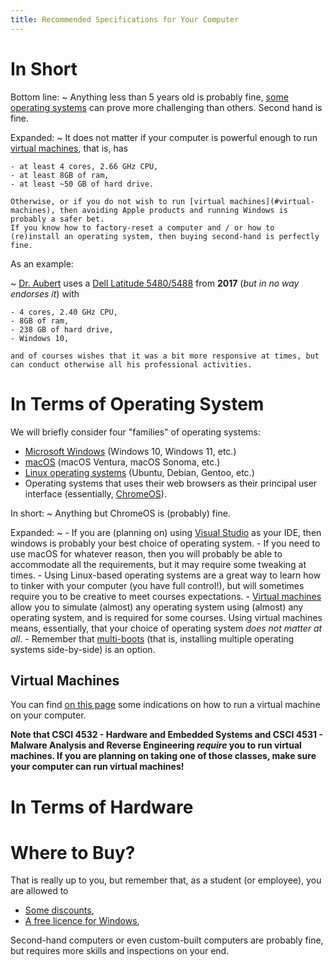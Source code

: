 ```yaml
---
title: Recommended Specifications for Your Computer
---
```


# In Short

Bottom line: 
~ 
    Anything less than 5 years old is probably fine, [some operating systems](#in-terms-of-operating-system) can prove more challenging than others.
    Second hand is fine.

Expanded:
~ 
    It does not matter if your computer is powerful enough to run [virtual machines](#virtual-machines), that is, has

    - at least 4 cores, 2.66 GHz CPU,
    - at least 8GB of ram,
    - at least ~50 GB of hard drive.
    
    Otherwise, or if you do not wish to run [virtual machines](#virtual-machines), then avoiding Apple products and running Windows is probably a safer bet.
    If you know how to factory-reset a computer and / or how to (re)install an operating system, then buying second-hand is perfectly fine.

As an example:

~ 
    [Dr. Aubert](https://spots.augusta.edu/caubert/) uses a [Dell Latitude 5480/5488](https://www.dell.com/support/home/en-us/product-support/product/latitude-14-5480-laptop/docs) from **2017** (_but in no way endorses it_) with 

    - 4 cores, 2.40 GHz CPU,
    - 8GB of ram,
    - 238 GB of hard drive,
    - Windows 10,
    
    and of courses wishes that it was a bit more responsive at times, but can conduct otherwise all his professional activities.

# In Terms of Operating System

We will briefly consider four "families" of operating systems:

- [Microsoft Windows](https://en.wikipedia.org/wiki/Microsoft_Windows) (Windows 10, Windows 11, etc.)
- [macOS](https://en.wikipedia.org/wiki/MacOS) (macOS Ventura, macOS Sonoma, etc.)
- [Linux operating systems](https://en.wikipedia.org/wiki/Linux) (Ubuntu, Debian, Gentoo, etc.)
- Operating systems that uses their web browsers as their principal user interface (essentially, [ChromeOS](https://en.wikipedia.org/wiki/ChromeOS)).

In short: 
~ 
    Anything but ChromeOS is (probably) fine. 
    
Expanded:
~ 
    - If you are (planning on) using [Visual Studio](https://visualstudio.microsoft.com/) as your IDE, then windows is probably your best choice of operating system.
    - If you need to use macOS for whatever reason, then you will probably be able to accommodate all the requirements, but it may require some tweaking at times.
    - Using Linux-based operating systems are a great way to learn how to tinker with your computer (you have full control!), but will sometimes require you to be creative to meet courses expectations.
    - [Virtual machines](#virtual-machines) allow you to simulate (almost) any operating system using (almost) any operating system, and is required for some courses. Using virtual machines means, essentially, that your choice of operating system _does not matter at all_.
    - Remember that [multi-boots](https://en.wikipedia.org/wiki/Multi-booting) (that is, installing multiple operating systems side-by-side) is an option.

## Virtual Machines

You can find [on this page](software_install.html#installing-anything-anywhere) some indications on how to run a virtual machine on your computer.

**Note that CSCI 4532 - Hardware and Embedded Systems and CSCI 4531 - Malware Analysis and Reverse Engineering _require_ you to run virtual machines. If you are planning on taking one of those classes, make sure your computer can run virtual machines!**

<!--


- Best if can run virtualization (cf. the requirements at https://nam02.safelinks.protection.outlook.com/?url=https%3A%2F%2Fwww.virtualbox.org%2Fwiki%2FEnd-user_documentation&data=05%7C02%7CWBRUNETTE%40augusta.edu%7C7ea4dc6711b044f5eece08dc3d412134%7C8783ac6bd05b4292b483e65f1fdfee91%7C0%7C0%7C638452597131552600%7CUnknown%7CTWFpbGZsb3d8eyJWIjoiMC4wLjAwMDAiLCJQIjoiV2luMzIiLCJBTiI6Ik1haWwiLCJXVCI6Mn0%3D%7C0%7C%7C%7C&sdata=uVeYQ8FF5mOB7TtAZ%2FKkSMUZjqmZKzg%2BwJO1KRGeu1U%3D&reserved=0<https://nam02.safelinks.protection.outlook.com/?url=https%3A%2F%2Fwww.virtualbox.org%2Fwiki%2FEnd-user_documentation&data=05%7C02%7CCAUBERT%40augusta.edu%7C5edb31c699d9416e169908dc3d88aeba%7C8783ac6bd05b4292b483e65f1fdfee91%7C0%7C0%7C638452904456606414%7CUnknown%7CTWFpbGZsb3d8eyJWIjoiMC4wLjAwMDAiLCJQIjoiV2luMzIiLCJBTiI6Ik1haWwiLCJXVCI6Mn0%3D%7C0%7C%7C%7C&sdata=PYTOrlHtNUX9Iv%2BEeGkmmQhjvN7MYFid%2BBWAYWstBxE%3D&reserved=0> or https://nam02.safelinks.protection.outlook.com/?url=https%3A%2F%2Fwww.linux-kvm.org%2Fpage%2FFAQ%23What_do_I_need_to_use_KVM&data=05%7C02%7CWBRUNETTE%40augusta.edu%7C7ea4dc6711b044f5eece08dc3d412134%7C8783ac6bd05b4292b483e65f1fdfee91%7C0%7C0%7C638452597131558108%7CUnknown%7CTWFpbGZsb3d8eyJWIjoiMC4wLjAwMDAiLCJQIjoiV2luMzIiLCJBTiI6Ik1haWwiLCJXVCI6Mn0%3D%7C0%7C%7C%7C&sdata=TzLeoies2EoGFzhH91%2BELGEAXkG%2F8yrTfdejAKZrHDo%3D&reserved=0?<https://nam02.safelinks.protection.outlook.com/?url=https%3A%2F%2Fwww.linux-kvm.org%2Fpage%2FFAQ%23What_do_I_need_to_use_KVM&data=05%7C02%7CCAUBERT%40augusta.edu%7C5edb31c699d9416e169908dc3d88aeba%7C8783ac6bd05b4292b483e65f1fdfee91%7C0%7C0%7C638452904456618978%7CUnknown%7CTWFpbGZsb3d8eyJWIjoiMC4wLjAwMDAiLCJQIjoiV2luMzIiLCJBTiI6Ik1haWwiLCJXVCI6Mn0%3D%7C0%7C%7C%7C&sdata=5NJXIFb20nSOHB1%2BpbOmet5gGhk7lG9l8I%2FpyyQcWAM%3D&reserved=0> for instance)
-->

# In Terms of Hardware

<!-- 

-->

# Where to Buy?

That is really up to you, but remember that, as a student (or employee), you are allowed to 

- [Some discounts](https://my.augusta.edu/discounts/electronics.php),
- [A free licence for Windows](https://portal.azure.com/?Microsoft_Azure_Education_correlationId=696fbf50-4829-476c-bfc8-09974888f850#view/Microsoft_Azure_Education/EducationMenuBlade/~/software),

Second-hand computers or even custom-built computers are probably fine, but requires more skills and inspections on your end.
